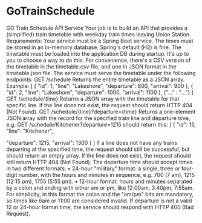 # GoTrainSchedule
 
GO Train Schedule API Service
Your job is to build an API that provides a (simplified) train timetable with weekday train
times leaving Union Station.
Requirements:
Your service must be a Spring Boot service.
The times must be stored in an in-memory database. Spring's default (H2) is fine.
The timetable must be loaded into the application DB during startup. It's up to you to
choose a way to do this. For convenience, there's a CSV version of the timetable in
the timetable.csv file, and one in JSON format in the timetable.json file.
The service must serve the timetable under the following endpoints:
GET /schedule
Returns the entire timetable as a JSON array. Example:
[
{
"id": 1,
"line": "Lakeshore",
"departure": 800,
"arrival": 900
},
{
"id": 2,
"line": "Lakeshore",
"departure": 1000,
"arrival": 1100
},
{"..." : "..."}
]
GET /schedule/{line}
Returns a JSON array with the timetable for that specific line.
If the line does not exist, the request should return HTTP 404 (Not Found).
GET /schedule/{line}?departure={time}
Returns a one-element JSON array with the record for the specified train line and
departure time, e.g. GET /schedule/Kitchener?departure=1215 should return this:
[
{
"id": 15,
"line": "Kitchener",

"departure": 1215,
"arrival": 1300
}
]
If a line does not have any trains departing at the specified time, the request should still
be successful, but should return an empty array.
If the line does not exist, the request should still return HTTP 404 (Not Found).
The departure time should accept times in two different formats:
• 24-hour "military" format: a single, three or four-digit number, with the hours and
minutes in sequence, e.g. 700 (7 am), 1215 (12:15 pm), 1755 (5:55 pm).
• 12-hour format: hours and minutes separated by a colon and ending with
either am or pm, like 12:00am, 3:40pm, 7:55am. For simplicity, in this format the colon
and the "am/pm" bits are mandatory, so times like 6am or 11:00 are considered
invalid.
If departure is not a valid 12 or 24-hour format time, the service should respond with
HTTP 400 (Bad Request).
